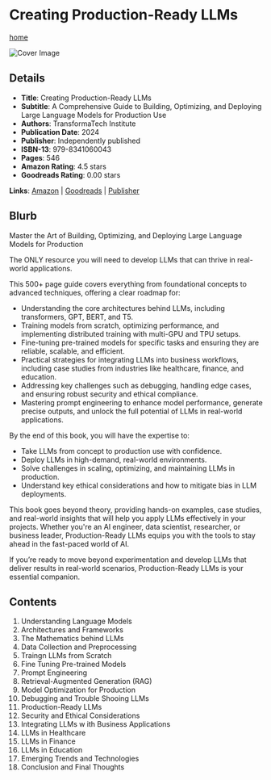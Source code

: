 # Creating Production-Ready LLMs

[home](../)

![Cover Image](creating-production-ready-llms.jpeg)

## Details

* **Title**: Creating Production-Ready LLMs
* **Subtitle**: A Comprehensive Guide to Building, Optimizing, and Deploying Large Language Models for Production Use
* **Authors**: TransformaTech Institute 
* **Publication Date**: 2024
* **Publisher**: Independently published
* **ISBN-13**: 979-8341060043
* **Pages**: 546
* **Amazon Rating**: 4.5 stars
* **Goodreads Rating**: 0.00 stars


**Links**: [Amazon](https://a.co/d/7nVhfVT) |
[Goodreads](https://www.goodreads.com/book/show/219981025-creating-production-ready-llms) |
[Publisher](https://www.amazon.com.au/stores/author/B0DJRMJX76/about)

## Blurb

Master the Art of Building, Optimizing, and Deploying Large Language Models for Production

The ONLY resource you will need to develop LLMs that can thrive in real-world applications.

This 500+ page guide covers everything from foundational concepts to advanced techniques, offering a clear roadmap for:
* Understanding the core architectures behind LLMs, including transformers, GPT, BERT, and T5.
* Training models from scratch, optimizing performance, and implementing distributed training with multi-GPU and TPU setups.
* Fine-tuning pre-trained models for specific tasks and ensuring they are reliable, scalable, and efficient.
* Practical strategies for integrating LLMs into business workflows, including case studies from industries like healthcare, finance, and education.
* Addressing key challenges such as debugging, handling edge cases, and ensuring robust security and ethical compliance.
* Mastering prompt engineering to enhance model performance, generate precise outputs, and unlock the full potential of LLMs in real-world applications.

By the end of this book, you will have the expertise to:
* Take LLMs from concept to production use with confidence.
* Deploy LLMs in high-demand, real-world environments.
* Solve challenges in scaling, optimizing, and maintaining LLMs in production.
* Understand key ethical considerations and how to mitigate bias in LLM deployments.

This book goes beyond theory, providing hands-on examples, case studies, and real-world insights that will help you apply LLMs effectively in your projects. Whether you're an AI engineer, data scientist, researcher, or business leader, Production-Ready LLMs equips you with the tools to stay ahead in the fast-paced world of AI.

If you’re ready to move beyond experimentation and develop LLMs that deliver results in real-world scenarios, Production-Ready LLMs is your essential companion.

## Contents

1. Understanding Language Models
2. Architectures and Frameworks
3. The Mathematics behind LLMs
4. Data Collection and Preprocessing
5. Traingn LLMs from Scratch
6. Fine Tuning Pre-trained Models
7. Prompt Engineering
8. Retrieval-Augmented Generation (RAG)
9. Model Optimization for Production
10. Debugging and Trouble Shooing LLMs
11. Production-Ready LLMs
12. Security and Ethical Considerations
13. Integrating LLMs w ith Business Applications
14. LLMs in Healthcare
15. LLMs in Finance
16. LLMs in Education
17. Emerging Trends and Technologies
18. Conclusion and Final Thoughts
